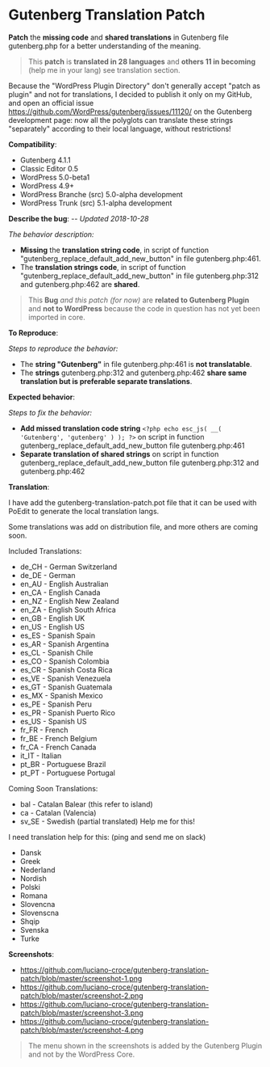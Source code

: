 # Gutenberg Translation Patch

**Patch** the **missing code** and **shared translations** in Gutenberg file gutenberg.php for a better understanding of the meaning.

> This **patch** is **translated in 28 languages** and **others 11 in becoming** (help me in your lang) see translation section.

Because the "WordPress Plugin Directory" don't generally accept "patch as plugin" and not for translations, I decided to publish it only on my GitHub, and open an official issue https://github.com/WordPress/gutenberg/issues/11120/ on the Gutenberg development page: now all the polyglots can translate these strings "separately" according to their local language, without restrictions!

**Compatibility**:
- Gutenberg 4.1.1
- Classic Editor 0.5
- WordPress 5.0-beta1
- WordPress 4.9+
- WordPress Branche (src) 5.0-alpha development
- WordPress Trunk (src) 5.1-alpha development

**Describe the bug**: -- _Updated 2018-10-28_

_The behavior description:_
- **Missing** the **translation string code**, in script of function "gutenberg_replace_default_add_new_button" in file gutenberg.php:461.
- The **translation strings code**, in script of function "gutenberg_replace_default_add_new_button" in file gutenberg.php:312 and gutenberg.php:462 are **shared**.

> This **Bug** _and this patch (for now)_ are **related to Gutenberg Plugin** and **not to WordPress** because the code in question has not yet been imported in core.

**To Reproduce**:

_Steps to reproduce the behavior:_
- The **string "Gutenberg"** in file gutenberg.php:461 is **not translatable**.
- The **strings** gutenberg.php:312 and gutenberg.php:462 **share same translation but is preferable separate translations**.

**Expected behavior**:

_Steps to fix the behavior:_
- **Add missed translation code string** `<?php echo esc_js( __( 'Gutenberg', 'gutenberg' ) ); ?>` on script in function gutenberg_replace_default_add_new_button file gutenberg.php:461
- **Separate translation of shared strings** on script in function gutenberg_replace_default_add_new_button file gutenberg.php:312 and gutenberg.php:462

**Translation**:

I have add the gutenberg-translation-patch.pot file that it can be used with PoEdit to generate the local translation langs.

Some translations was add on distribution file, and more others are coming soon.

Included Translations:

- de_CH - German Switzerland
- de_DE - German
- en_AU - English Australian
- en_CA - English Canada
- en_NZ - English New Zealand
- en_ZA - English South Africa
- en_GB - English UK
- en_US - English US
- es_ES - Spanish Spain
- es_AR - Spanish Argentina
- es_CL - Spanish Chile
- es_CO - Spanish Colombia
- es_CR - Spanish Costa Rica
- es_VE - Spanish Venezuela
- es_GT - Spanish Guatemala
- es_MX - Spanish Mexico
- es_PE - Spanish Peru
- es_PR - Spanish Puerto Rico
- es_US - Spanish US
- fr_FR - French
- fr_BE - French Belgium
- fr_CA - French Canada
- it_IT - Italian
- pt_BR - Portuguese Brazil
- pt_PT - Portuguese Portugal

Coming Soon Translations:

- bal   - Catalan Balear (this refer to island)
- ca    - Catalan (Valencia)
- sv_SE - Swedish (partial translated) Help me for this!

I need translation help for this: (ping and send me on slack)

- Dansk
- Greek
- Nederland
- Nordish
- Polski
- Romana
- Slovencna
- Slovenscna
- Shqip
- Svenska
- Turke

**Screenshots**:

- https://github.com/luciano-croce/gutenberg-translation-patch/blob/master/screenshot-1.png
- https://github.com/luciano-croce/gutenberg-translation-patch/blob/master/screenshot-2.png
- https://github.com/luciano-croce/gutenberg-translation-patch/blob/master/screenshot-3.png
- https://github.com/luciano-croce/gutenberg-translation-patch/blob/master/screenshot-4.png

> The menu shown in the screenshots is added by the Gutenberg Plugin and not by the WordPress Core.
